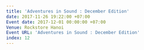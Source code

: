 ```yaml
---
title: 'Adventures in Sound : December Edition'
date: 2017-11-26 19:22:00 +07:00
Event date: 2017-12-01 00:00:00 +07:00
Venue: Rockstore Hanoi
Event URL: 'Adventures in Sound : December Edition'
index: 12
---
```


